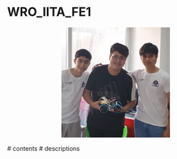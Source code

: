 # WRO_IITA_FE1
<p 
align="center">
<img src="images\team\team.jpeg"
style="width:50%; border:0;">
</p>
# contents
# descriptions
